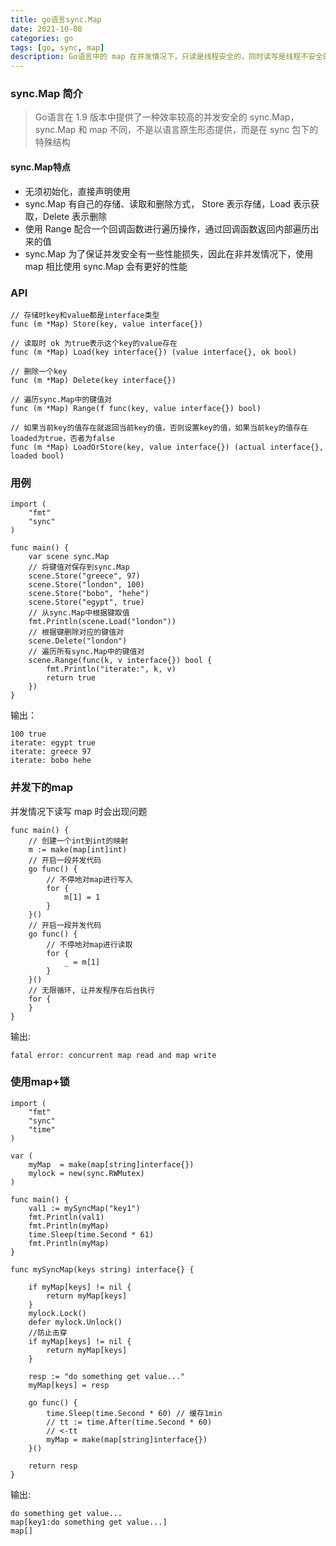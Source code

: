```yaml
---
title: go语言sync.Map
date: 2021-10-08
categories: go
tags: [go, sync, map]
description: Go语言中的 map 在并发情况下，只读是线程安全的，同时读写是线程不安全的,
---
```


### sync.Map 简介
> Go语言在 1.9 版本中提供了一种效率较高的并发安全的 sync.Map，sync.Map 和 map 不同，不是以语言原生形态提供，而是在 sync 包下的特殊结构
#### sync.Map特点
- 无须初始化，直接声明使用
- sync.Map 有自己的存储、读取和删除方式， Store 表示存储，Load 表示获取，Delete 表示删除
- 使用 Range 配合一个回调函数进行遍历操作，通过回调函数返回内部遍历出来的值
- sync.Map 为了保证并发安全有一些性能损失，因此在非并发情况下，使用 map 相比使用 sync.Map 会有更好的性能

### API
```golang
// 存储时key和value都是interface类型
func (m *Map) Store(key, value interface{})

// 读取时 ok 为true表示这个key的value存在
func (m *Map) Load(key interface{}) (value interface{}, ok bool)

// 删除一个key
func (m *Map) Delete(key interface{})

// 遍历sync.Map中的键值对
func (m *Map) Range(f func(key, value interface{}) bool)

// 如果当前key的值存在就返回当前key的值，否则设置key的值，如果当前key的值存在loaded为true，否者为false 
func (m *Map) LoadOrStore(key, value interface{}) (actual interface{}, loaded bool)
```

### 用例
```golang
import (
	"fmt"
	"sync"
)

func main() {
	var scene sync.Map
	// 将键值对保存到sync.Map
	scene.Store("greece", 97)
	scene.Store("london", 100)
	scene.Store("bobo", "hehe")
	scene.Store("egypt", true)
	// 从sync.Map中根据键取值
	fmt.Println(scene.Load("london"))
	// 根据键删除对应的键值对
	scene.Delete("london")
	// 遍历所有sync.Map中的键值对
	scene.Range(func(k, v interface{}) bool {
		fmt.Println("iterate:", k, v)
		return true
	})
}
```
输出：
```
100 true
iterate: egypt true
iterate: greece 97
iterate: bobo hehe
```

### 并发下的map
并发情况下读写 map 时会出现问题
```golang
func main() {
    // 创建一个int到int的映射
    m := make(map[int]int)
    // 开启一段并发代码
    go func() {
        // 不停地对map进行写入
        for {
            m[1] = 1
        }
    }()
    // 开启一段并发代码
    go func() {
        // 不停地对map进行读取
        for {
            _ = m[1]
        }
    }()
    // 无限循环, 让并发程序在后台执行
    for {
    }
}
```
输出:
```
fatal error: concurrent map read and map write
```

### 使用map+锁 

```golang
import (
	"fmt"
	"sync"
	"time"
)

var (
	myMap  = make(map[string]interface{})
	mylock = new(sync.RWMutex)
)

func main() {
	val1 := mySyncMap("key1")
	fmt.Println(val1)
	fmt.Println(myMap)
	time.Sleep(time.Second * 61)
	fmt.Println(myMap)
}

func mySyncMap(keys string) interface{} {

	if myMap[keys] != nil {
		return myMap[keys]
	}
	mylock.Lock()
	defer mylock.Unlock()
	//防止击穿
	if myMap[keys] != nil {
		return myMap[keys]
	}

	resp := "do something get value..."
	myMap[keys] = resp

	go func() {
		time.Sleep(time.Second * 60) // 缓存1min
		// tt := time.After(time.Second * 60) 
		// <-tt
		myMap = make(map[string]interface{})
	}()

	return resp
}
```
输出:
```
do something get value...
map[key1:do something get value...]
map[]
```